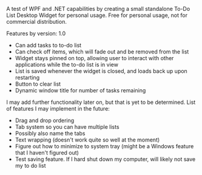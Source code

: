 A test of WPF and .NET capabilities by creating a small standalone To-Do List Desktop Widget for personal usage. Free for personal usage, not for commercial distribution.

Features by version:
1.0
- Can add tasks to to-do list
- Can check off items, which will fade out and be removed from the list
- Widget stays pinned on top, allowing user to interact with other applications while the to-do list is in view
- List is saved whenever the widget is closed, and loads back up upon restarting
- Button to clear list
- Dynamic window title for number of tasks remaining

I may add further functionality later on, but that is yet to be determined.
List of features I may implement in the future:
- Drag and drop ordering
- Tab system so you can have multiple lists
- Possibly also name the tabs
- Text wrapping (doesn't work quite so well at the moment)
- Figure out how to minimize to system tray (might be a Windows feature that I haven't figured out)
- Test saving feature. If I hard shut down my computer, will likely not save my to do list
